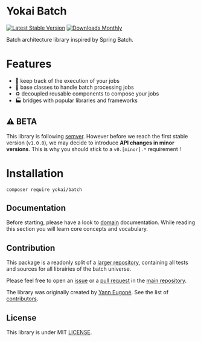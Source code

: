 # Yokai Batch

[![Latest Stable Version](https://img.shields.io/packagist/v/yokai/batch?style=flat-square)](https://packagist.org/packages/yokai/batch)
[![Downloads Monthly](https://img.shields.io/packagist/dm/yokai/batch?style=flat-square)](https://packagist.org/packages/yokai/batch)

Batch architecture library inspired by Spring Batch.


# Features

- :bookmark_tabs: keep track of the execution of your jobs
- :rocket: base classes to handle batch processing jobs
- :recycle: decoupled reusable components to compose your jobs
- :factory: bridges with popular libraries and frameworks


## :warning: BETA

This library is following [semver](https://semver.org/).
However before we reach the first stable version (`v1.0.0`), we may decide to introduce **API changes in minor versions**.
This is why you should stick to a `v0.[minor].*` requirement !


# Installation

```
composer require yokai/batch
```


## Documentation

Before starting, please have a look to [domain](docs/1-domain.md) documentation.
While reading this section you will learn core concepts and vocabulary.


## Contribution

This package is a readonly split of a [larger repository](https://github.com/yokai-php/batch-src),
containing all tests and sources for all librairies of the batch universe.

Please feel free to open an [issue](https://github.com/yokai-php/batch-src/issues)
or a [pull request](https://github.com/yokai-php/batch-src/pulls)
in the [main repository](https://github.com/yokai-php/batch-src).

The library was originally created by [Yann Eugoné](https://github.com/yann-eugone).
See the list of [contributors](https://github.com/yokai-php/batch-src/contributors).


## License

This library is under MIT [LICENSE](LICENSE).
